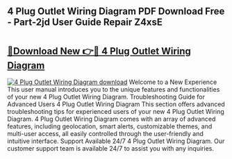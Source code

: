 ## 4 Plug Outlet Wiring Diagram PDF Download Free - Part-2jd User Guide Repair Z4xsE

# <h2><a href="http://dfimq2k.blite.top/?on=4+Plug+Outlet+Wiring+Diagram">🔗Download New 👉🔴 4 Plug Outlet Wiring Diagram</a></h2>

[![4 Plug Outlet Wiring Diagram download](https://i.imgur.com/lujVjoI.png)](http://dfimq2k.blite.top/?on=4+Plug+Outlet+Wiring+Diagram)
Welcome to a New Experience This user manual introduces you to the unique features and functionalities of your new 4 Plug Outlet Wiring Diagram. Troubleshooting Guide for Advanced Users 4 Plug Outlet Wiring Diagram This section offers advanced troubleshooting tips for experienced users of your new 4 Plug Outlet Wiring Diagram. 4 Plug Outlet Wiring Diagram comes with an array of advanced features, including geolocation, smart alerts, customizable themes, and multi-user access, all easily controlled through the user-friendly and intuitive interface. Support Available 24/7 4 Plug Outlet Wiring Diagram. Our customer support team is available 24/7 to assist you with any inquiries.

